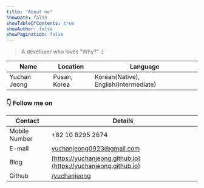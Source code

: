 ```yaml
---
title: "About me"
showDate: false
showTableOfContents: true
showAuthor: false
showPagination: false
---
```


> A developer who loves "Why?" :)

| Name         | Location     | Language                              |
| ------------ | ------------ | ------------------------------------- |
| Yuchan Jeong | Pusan, Korea | Korean(Native), English(Intermediate) |

### 👇 Follow me on

| Contact       | Details                                                        |
| ------------- | -------------------------------------------------------------- |
| Mobile Number | +82 10 8295 2674                                               |
| E-mail        | [yuchanjeong0923@gmail.com](mailto:yuchanjeong0923@gmail.com)  |
| Blog          | [https://yuchanjeong.github.io](https://yuchanjeong.github.io) |
| Github        | [/yuchanjeong](https://github.com/yuchanjeong)                 |
